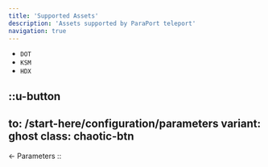 ```yaml
---
title: 'Supported Assets'
description: 'Assets supported by ParaPort teleport'
navigation: true
---
```


- `DOT`
- `KSM`
- `HDX`

::u-button
---
to: /start-here/configuration/parameters
variant: ghost
class: chaotic-btn
---
← Parameters
::
